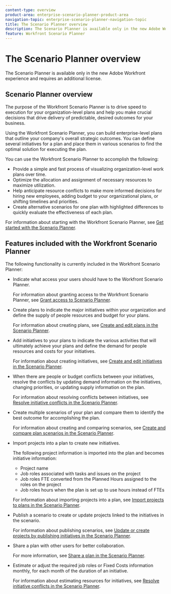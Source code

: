 ```yaml
---
content-type: overview
product-area: enterprise-scenario-planner-product-area
navigation-topic: enterprise-scenario-planner-navigation-topic
title: The Scenario Planner overview
description: The Scenario Planner is available only in the new Adobe Workfront experience and requires an additional license. For information about the Workfront Scenario Planner, see The Scenario Planner overview.
feature: Workfront Scenario Planner
---
```


# The Scenario Planner overview

The Scenario Planner is available only in the new Adobe Workfront experience and requires an additional license.

## Scenario Planner overview

The purpose of the Workfront Scenario Planner is to drive speed to execution for your organization-level plans and help you make crucial decisions that drive delivery of predictable, desired outcomes for your business.

Using the Workfront Scenario Planner, you can build enterprise-level plans that outline your company's overall strategic outcomes. You can define several initiatives for a plan and place them in various scenarios to find the optimal solution for executing the plan.

You can use the Workfront Scenario Planner to accomplish the following:

* Provide a simple and fast process of visualizing organization-level work plans over time.
* Optimize the allocation and assignment of necessary resources to maximize utilization.
* Help anticipate resource conflicts to make more informed decisions for hiring new employees, adding budget to your organizational plans, or shifting timelines and priorities.
* Create alternative scenarios for one plan with highlighted differences to quickly evaluate the effectiveness of each plan.

For information about starting with the Workfront Scenario Planner, see [Get started with the Scenario Planner](../scenario-planner/get-started-with-scenario-planning.md).

## Features included with the Workfront Scenario Planner

The following functionality is currently included in the Workfront Scenario Planner:

* Indicate what access your users should have to the Workfront Scenario Planner.

  For information about granting access to the Workfront Scenario Planner, see [Grant access to Scenario Planner](../administration-and-setup/add-users/configure-and-grant-access/grant-access-sp.md). 

* Create plans to indicate the major initiatives within your organization and define the supply of people resources and budget for your plans.

  For information about creating plans, see [Create and edit plans in the Scenario Planner](../scenario-planner/create-and-edit-plans.md). 

* Add initiatives to your plans to indicate the various activities that will ultimately achieve your plans and define the demand for people resources and costs for your initiatives.

  For information about creating initiatives, see [Create and edit initiatives in the Scenario Planner](../scenario-planner/create-and-edit-initiatives.md).

* When there are people or budget conflicts between your initiatives, resolve the conflicts by updating demand information on the initiatives, changing priorities, or updating supply information on the plan.

  For information about resolving conflicts between initiatives, see [Resolve initiative conflicts in the Scenario Planner](../scenario-planner/resolve-conflicts-in-sp.md).

* Create multiple scenarios of your plan and compare them to identify the best outcome for accomplishing the plan.

  For information about creating and comparing scenarios, see [Create and compare plan scenarios in the Scenario Planner](../scenario-planner/create-and-compare-scenarios-for-a-plan.md). 

* Import projects into a plan to create new initiatives.

  The following project information is imported into the plan and becomes initiative information:

   * Project name
   * Job roles associated with tasks and issues on the project
   * Job roles FTE converted from the Planned Hours assigned to the roles on the project
   * Job roles hours when the plan is set up to use hours instead of FTEs

  For information about importing projects into a plan, see [Import projects to plans in the Scenario Planner](../scenario-planner/import-projects-to-plans.md).

* Publish a scenario to create or update projects linked to the initiatives in the scenario.

  For information about publishing scenarios, see [Update or create projects by publishing initiatives in the Scenario Planner](../scenario-planner/publish-scenarios-update-projects.md).

* Share a plan with other users for better collaboration.

  For more information, see [Share a plan in the Scenario Planner](../scenario-planner/share-a-plan.md). 

* Estimate or adjust the required job roles or Fixed Costs information monthly, for each month of the duration of an initiative.

  For information about estimating resources for initiatives, see [Resolve initiative conflicts in the Scenario Planner](../scenario-planner/resolve-conflicts-in-sp.md).


